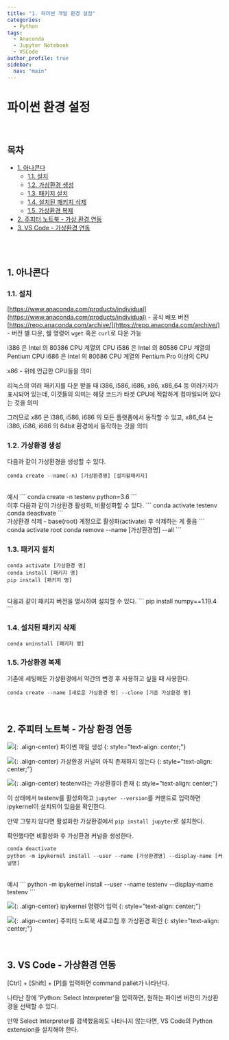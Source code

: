 ```yaml
---
title: "1. 파이썬 개발 환경 설정"
categories:
  - Python
tags:
  - Anaconda
  - Jupyter Notebook
  - VSCode
author_profile: true
sidebar:
  nav: "main"
---
```

# 파이썬 환경 설정

<br>

## 목차
- [1. 아나콘다](#1-아나콘다)
  - [1.1. 설치](#11-설치)
  - [1.2. 가상환경 생성](#12-가상환경-생성)
  - [1.3. 패키지 설치](#13-패키지-설치)
  - [1.4. 설치된 패키지 삭제](#14-설치된-패키지-삭제)
  - [1.5. 가상환경 복제](#15-가상환경-복제)
- [2. 주피터 노트북 - 가상 환경 연동](#2-주피터-노트북---가상-환경-연동)
- [3. VS Code - 가상환경 연동](3-vs-code---가상환경-연동)

<br><br>

## 1. 아나콘다
### 1.1. 설치
[https://www.anaconda.com/products/individual](https://www.anaconda.com/products/individual) - 공식 배포 버전<br>
[https://repo.anaconda.com/archive/](https://repo.anaconda.com/archive/) - 버전 별 다운, 쉘 명령어 `wget` 혹은 `curl`로 다운 가능

<p>

i386 은 Intel 의 80386 CPU 계열의 CPU
i586 은 Intel 의 80586 CPU 계열의 Pentium CPU
i686 은 Intel 의 80686 CPU 계열의 Pentium Pro 이상의 CPU
</p>
<p>

x86  - 위에 언급한 CPU들을 의미
</p>
<p>

리눅스의 여러 패키지를 다운 받을 때 i386, i586, i686, x86, x86_64 등 여러가지가 표시되어 있는데, 이것들의 의미는 해당 코드가 타겟 CPU에 적합하게 컴파일되어 있다는 것을 의미
</p>
<p>

그러므로 x86 은 i386, i586, i686 의 모든 플랫폼에서 동작할 수 있고, x86_64 는 i386, i586, i686 의 64bit 환경에서 동작하는 것을 의미
</p>

### 1.2. 가상환경 생성
다음과 같이 가상환경을 생성할 수 있다.
```
conda create --name(-n) [가상환경명] [설치할패키지]
```
<br>
예시
```
conda create -n testenv python=3.6
```

<br>
이후 다음과 같이 가상환경 활성화, 비활성화할 수 있다.
```
conda activate testenv
conda deactivate
```

<br>
가상환경 삭제 - base(root) 계정으로 활성화(activate) 후 삭제하는 게 좋음
```
conda activate root
conda remove --name [가상환경명] --all
```

### 1.3. 패키지 설치
```
conda activate [가상환경 명]
conda install [패키지 명]
pip install [패키지 명]
```

<br>
다음과 같이 패키지 버전을 명시하여 설치할 수 있다.
```
pip install numpy==1.19.4
```


### 1.4. 설치된 패키지 삭제
```
conda uninstall [패키지 명]
```

### 1.5. 가상환경 복제
기존에 세팅해둔 가상환경에서 약간의 변경 후 사용하고 싶을 때 사용한다.
```
conda create --name [새로운 가상환경 명] --clone [기존 가상환경 명]
```

<br>

## 2. 주피터 노트북 - 가상 환경 연동

![](https://drive.google.com/uc?export=view&id=1FdSXpvQKyCVjyo5JKjEeqNqTCz7RaLVY){: .align-center}
파이썬 파일 생성
{: style="text-align: center;"}

![](https://drive.google.com/uc?export=view&id=1Z-Qq12cfMYxzpejDN9R4MvuoknsLfbQr){: .align-center}
가상환경 커널이 아직 존재하지 않는다
{: style="text-align: center;"}

![](https://drive.google.com/uc?export=view&id=1EEiCy2I6G3qhx8HQ5L7uDEPnPpgxCLqD){: .align-center}
testenv라는 가상환경이 존재
{: style="text-align: center;"}


이 상태에서 testenv를 활성화하고 `jupyter --version`를 커맨드로 입력하면 ipykernel이 설치되어 있음을 확인한다.


만약 그렇지 않다면 활성화한 가상환경에서 `pip install jupyter`로 설치한다.


확인했다면 비활성화 후 가상환경 커널을 생성한다.
```
conda deactivate
python -m ipykernel install --user --name [가상환경명] --display-name [커널명]
```

<br>
예시
```
python -m ipykernel install --user --name testenv --display-name testenv
```

![](https://drive.google.com/uc?export=view&id=1L2cEAmqzgJhX4aGE1bOBYjb4ef8W70yP){: .align-center}
ipykernel 명령어 입력
{: style="text-align: center;"}

![](https://drive.google.com/uc?export=view&id=1jvQqaTjcTknZVBo140tkSC01srO4EaUr){: .align-center}
주피터 노트북 새로고침 후 가상환경 확인
{: style="text-align: center;"}

<br>

## 3. VS Code - 가상환경 연동
[Ctrl] + [Shift] + [P]를 입력하면 command pallet가 나타난다.

나타난 창에 'Python: Select Interpreter'을 입력하면, 원하는 파이썬 버전의 가상환경을 선택할 수 있다.

만약 Select Interpreter를 검색했음에도 나타나지 않는다면, VS Code의 Python extension을 설치해야 한다.